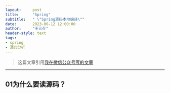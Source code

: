 ```yaml
---
layout:     post
title:      "Spring"
subtitle:   " \"Spring源码本地编译\""
date:       2023-06-12 12:00:00
author:     "王元存"
header-style: text
tags:
- spring
- 源码分析
---
```


> 这篇文章引用[我在微信公众号写的文章](https://mp.weixin.qq.com/s?__biz=MzU3NDQ0ODEzNQ==&mid=2247483898&idx=1&sn=16f2106e54773289fb717bc7f4dfc638&chksm=fd337692ca44ff846f7a024709e50443228c643baccc439025a1baf177a59addf39a52359887#rd)

---

01为什么要读源码？
------

